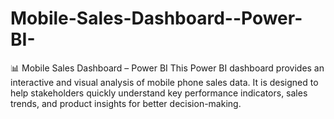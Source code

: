# Mobile-Sales-Dashboard--Power-BI-
📊 Mobile Sales Dashboard – Power BI This Power BI dashboard provides an interactive and visual analysis of mobile phone sales data. It is designed to help stakeholders quickly understand key performance indicators, sales trends, and product insights for better decision-making.
